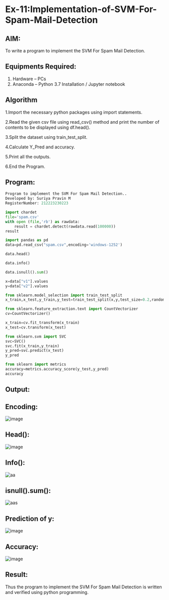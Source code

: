 # Ex-11:Implementation-of-SVM-For-Spam-Mail-Detection

## AIM:
To write a program to implement the SVM For Spam Mail Detection.

## Equipments Required:
1. Hardware – PCs
2. Anaconda – Python 3.7 Installation / Jupyter notebook

## Algorithm
1.Import the necessary python packages using import statements.

2.Read the given csv file using read_csv() method and print the number of contents to be displayed using df.head().

3.Split the dataset using train_test_split.

4.Calculate Y_Pred and accuracy.

5.Print all the outputs.

6.End the Program.

## Program:
```py
Program to implement the SVM For Spam Mail Detection..
Developed by: Suriya Pravin M
RegisterNumber: 212223230223

import chardet
file='spam.csv'
with open (file,'rb') as rawdata:
    result = chardet.detect(rawdata.read(100000))
result

import pandas as pd
data=pd.read_csv("spam.csv",encoding='windows-1252')

data.head()

data.info()

data.isnull().sum()

x=data["v1"].values
y=data["v2"].values

from sklearn.model_selection import train_test_split
x_train,x_test,y_train,y_test=train_test_split(x,y,test_size=0.2,random_state=0)

from sklearn.feature_extraction.text import CountVectorizer
cv=CountVectorizer()

x_train=cv.fit_transform(x_train)
x_test=cv.transform(x_test)

from sklearn.svm import SVC
svc=SVC()
svc.fit(x_train,y_train)
y_pred=svc.predict(x_test)
y_pred

from sklearn import metrics
accuracy=metrics.accuracy_score(y_test,y_pred)
accuracy
```
## Output:
## Encoding:
![image](https://github.com/user-attachments/assets/94a2e2ae-97b2-4b4f-ad57-9c7d6ed96b2c)


## Head():
![image](https://github.com/user-attachments/assets/27ef174b-6f5b-4a5d-a048-ea0ca7e91d4e)



## Info():
![aa](https://github.com/user-attachments/assets/b11afcfa-fc0c-45d5-a5c3-19471c14f630)




## isnull().sum():
![aas](https://github.com/user-attachments/assets/6fa1f523-23b2-4a3f-821c-7d7ba41855ef)




## Prediction of y:
![image](https://github.com/user-attachments/assets/f24d4be6-4ed5-4ea1-8e71-b50aa6ee2d59)



## Accuracy:
![image](https://github.com/user-attachments/assets/58efd971-088b-454d-b0a4-289182f6a1c1)



## Result:
Thus the program to implement the SVM For Spam Mail Detection is written and verified using python programming.
